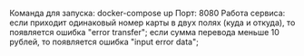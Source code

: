 Команда для запуска: docker-compose up
Порт: 8080
Работа сервиса: если приходит одинаковый номер карты в двух полях (куда и откуда),
то появляется ошибка "error transfer";
если сумма перевода меньше 10 рублей, то появляется ошибка "input error data";
